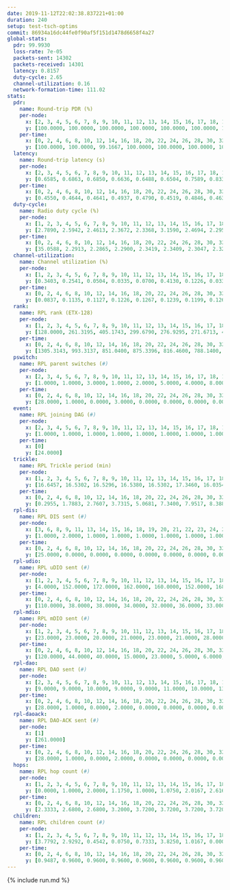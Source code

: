 ```yaml
---
date: 2019-11-12T22:02:38.837221+01:00
duration: 240
setup: test-tsch-optims
commit: 86934a16dc44fe0f90af5f151d1478d6658f4a27
global-stats:
  pdr: 99.9930
  loss-rate: 7e-05
  packets-sent: 14302
  packets-received: 14301
  latency: 0.8157
  duty-cycle: 2.65
  channel-utilization: 0.16
  network-formation-time: 111.02
stats:
  pdr:
    name: Round-trip PDR (%)
    per-node:
      x: [2, 3, 4, 5, 6, 7, 8, 9, 10, 11, 12, 13, 14, 15, 16, 17, 18, 19, 20, 21, 22, 23, 24, 25]
      y: [100.0000, 100.0000, 100.0000, 100.0000, 100.0000, 100.0000, 100.0000, 100.0000, 99.8325, 100.0000, 100.0000, 100.0000, 100.0000, 100.0000, 100.0000, 100.0000, 100.0000, 100.0000, 100.0000, 100.0000, 100.0000, 100.0000, 100.0000, 100.0000]
    per-time:
      x: [0, 2, 4, 6, 8, 10, 12, 14, 16, 18, 20, 22, 24, 26, 28, 30, 32, 34, 36, 38, 40, 42, 44, 46, 48, 50, 52, 54, 56, 58, 60, 62, 64, 66, 68, 70, 72, 74, 76, 78, 80, 82, 84, 86, 88, 90, 92, 94, 96, 98, 100, 102, 104, 106, 108, 110, 112, 114, 116, 118, 120, 122, 124, 126, 128, 130, 132, 134, 136, 138, 140, 142, 144, 146, 148, 150, 152, 154, 156, 158, 160, 162, 164, 166, 168, 170, 172, 174, 176, 178, 180, 182, 184, 186, 188, 190, 192, 194, 196, 198, 200, 202, 204, 206, 208, 210, 212, 214, 216, 218, 220, 222, 224, 226, 228, 230, 232, 234, 236, 238, 240]
      y: [100.0000, 100.0000, 99.1667, 100.0000, 100.0000, 100.0000, 100.0000, 100.0000, 100.0000, 100.0000, 100.0000, 100.0000, 100.0000, 100.0000, 100.0000, 100.0000, 100.0000, 100.0000, 100.0000, 100.0000, 100.0000, 100.0000, 100.0000, 100.0000, 100.0000, 100.0000, 100.0000, 100.0000, 100.0000, 100.0000, 100.0000, 100.0000, 100.0000, 100.0000, 100.0000, 100.0000, 100.0000, 100.0000, 100.0000, 100.0000, 100.0000, 100.0000, 100.0000, 100.0000, 100.0000, 100.0000, 100.0000, 100.0000, 100.0000, 100.0000, 100.0000, 100.0000, 100.0000, 100.0000, 100.0000, 100.0000, 100.0000, 100.0000, 100.0000, 100.0000, 100.0000, 100.0000, 100.0000, 100.0000, 100.0000, 100.0000, 100.0000, 100.0000, 100.0000, 100.0000, 100.0000, 100.0000, 100.0000, 100.0000, 100.0000, 100.0000, 100.0000, 100.0000, 100.0000, 100.0000, 100.0000, 100.0000, 100.0000, 100.0000, 100.0000, 100.0000, 100.0000, 100.0000, 100.0000, 100.0000, 100.0000, 100.0000, 100.0000, 100.0000, 100.0000, 100.0000, 100.0000, 100.0000, 100.0000, 100.0000, 100.0000, 100.0000, 100.0000, 100.0000, 100.0000, 100.0000, 100.0000, 100.0000, 100.0000, 100.0000, 100.0000, 100.0000, 100.0000, 100.0000, 100.0000, 100.0000, 100.0000, 100.0000, 100.0000, 100.0000, null]
  latency:
    name: Round-trip latency (s)
    per-node:
      x: [2, 3, 4, 5, 6, 7, 8, 9, 10, 11, 12, 13, 14, 15, 16, 17, 18, 19, 20, 21, 22, 23, 24, 25]
      y: [0.6585, 0.6863, 0.6850, 0.6636, 0.6488, 0.6504, 0.7589, 0.8336, 0.6853, 0.7468, 0.7368, 0.7523, 0.8203, 0.7562, 0.7599, 0.8381, 0.9372, 0.8500, 1.0023, 1.0254, 0.8324, 1.0830, 1.0761, 1.0727]
    per-time:
      x: [0, 2, 4, 6, 8, 10, 12, 14, 16, 18, 20, 22, 24, 26, 28, 30, 32, 34, 36, 38, 40, 42, 44, 46, 48, 50, 52, 54, 56, 58, 60, 62, 64, 66, 68, 70, 72, 74, 76, 78, 80, 82, 84, 86, 88, 90, 92, 94, 96, 98, 100, 102, 104, 106, 108, 110, 112, 114, 116, 118, 120, 122, 124, 126, 128, 130, 132, 134, 136, 138, 140, 142, 144, 146, 148, 150, 152, 154, 156, 158, 160, 162, 164, 166, 168, 170, 172, 174, 176, 178, 180, 182, 184, 186, 188, 190, 192, 194, 196, 198, 200, 202, 204, 206, 208, 210, 212, 214, 216, 218, 220, 222, 224, 226, 228, 230, 232, 234, 236, 238, 240]
      y: [0.4550, 0.4644, 0.4641, 0.4937, 0.4790, 0.4519, 0.4846, 0.4633, 0.3942, 0.3638, 0.4046, 0.3607, 0.3771, 0.3892, 0.4032, 0.4056, 0.3963, 0.3912, 0.3696, 0.3902, 0.3654, 0.3635, 0.4135, 0.3747, 0.3934, 0.3925, 0.4076, 0.4004, 0.3911, 0.4090, 0.3883, 0.3674, 0.3722, 0.3760, 0.3794, 0.4071, 0.4489, 0.5224, 0.4790, 0.3406, 0.3493, 0.3971, 0.3407, 0.3952, 0.3802, 0.3684, 0.3698, 0.4905, 0.4529, 0.3734, 0.3994, 0.4330, 0.3749, 0.7148, 0.5999, 0.5369, 0.4222, 0.3923, 0.4350, 0.9625, 0.9904, 0.7427, 0.5620, 0.5364, 0.4871, 1.0343, 1.3287, 1.3090, 0.9616, 0.7243, 0.6003, 1.0670, 1.3228, 1.3232, 1.3088, 1.2660, 0.9651, 1.0901, 1.3397, 1.3320, 1.3119, 1.3236, 1.3473, 1.2989, 1.2965, 1.3309, 1.3391, 1.3040, 1.3241, 1.2900, 1.3026, 1.2736, 1.3398, 1.3084, 1.2975, 1.3067, 1.3038, 1.2877, 1.3141, 1.2985, 1.3191, 1.3040, 1.3141, 1.3070, 1.3129, 1.3215, 1.3083, 1.2825, 1.2907, 1.3123, 1.3020, 1.3287, 1.3236, 1.3123, 1.3238, 1.3121, 1.3347, 1.3126, 1.3010, 1.2412, null]
  duty-cycle:
    name: Radio duty cycle (%)
    per-node:
      x: [1, 2, 3, 4, 5, 6, 7, 8, 9, 10, 11, 12, 13, 14, 15, 16, 17, 18, 19, 20, 21, 22, 23, 24, 25]
      y: [2.7890, 2.5942, 2.4613, 2.3672, 2.3368, 3.1590, 2.4694, 2.2958, 2.2372, 2.2760, 2.2866, 2.3694, 2.7198, 2.4345, 2.5375, 2.4902, 2.3446, 2.7120, 2.5903, 2.5463, 2.5854, 2.5843, 2.6222, 2.5985, 2.5943]
    per-time:
      x: [0, 2, 4, 6, 8, 10, 12, 14, 16, 18, 20, 22, 24, 26, 28, 30, 32, 34, 36, 38, 40, 42, 44, 46, 48, 50, 52, 54, 56, 58, 60, 62, 64, 66, 68, 70, 72, 74, 76, 78, 80, 82, 84, 86, 88, 90, 92, 94, 96, 98, 100, 102, 104, 106, 108, 110, 112, 114, 116, 118, 120, 122, 124, 126, 128, 130, 132, 134, 136, 138, 140, 142, 144, 146, 148, 150, 152, 154, 156, 158, 160, 162, 164, 166, 168, 170, 172, 174, 176, 178, 180, 182, 184, 186, 188, 190, 192, 194, 196, 198, 200, 202, 204, 206, 208, 210, 212, 214, 216, 218, 220, 222, 224, 226, 228, 230, 232, 234, 236, 238]
      y: [35.0588, 2.2913, 2.2865, 2.2900, 2.3419, 2.3409, 2.3047, 2.3282, 2.3019, 2.2643, 2.2469, 2.2631, 2.2415, 2.2516, 2.3105, 2.2729, 2.2656, 2.2646, 2.2474, 2.2480, 2.2423, 2.2250, 2.2228, 2.2631, 2.2466, 2.2782, 2.2483, 2.2759, 2.2650, 2.2897, 2.2720, 2.2409, 2.2522, 2.2492, 2.2407, 2.2420, 2.8875, 3.0772, 2.9413, 3.2409, 2.2062, 2.2214, 2.2611, 2.2214, 2.2327, 2.2455, 2.2449, 2.2228, 2.2301, 2.2473, 2.2412, 2.2490, 2.2406, 2.2286, 2.2331, 2.2285, 2.2331, 2.2303, 2.2466, 2.2389, 2.2200, 2.2253, 2.2401, 2.2453, 2.2216, 2.2361, 2.2403, 2.2511, 2.2561, 2.2564, 2.2554, 2.2549, 2.2384, 2.2434, 2.2340, 2.2256, 2.2626, 2.2647, 2.2450, 2.2234, 2.2258, 2.2064, 2.2201, 2.2221, 2.2211, 2.2275, 2.2251, 2.2329, 2.2089, 2.2249, 2.1930, 2.2146, 2.1991, 2.2370, 2.2177, 2.2039, 2.2173, 2.2296, 2.2117, 2.2326, 2.2251, 2.2413, 2.2074, 2.2331, 2.2246, 2.2345, 2.2375, 2.2023, 2.1975, 2.2126, 2.2126, 2.2085, 2.2327, 2.2339, 2.2178, 2.2224, 2.2114, 2.2186, 2.2277, 2.1961]
  channel-utilization:
    name: Channel utilization (%)
    per-node:
      x: [1, 2, 3, 4, 5, 6, 7, 8, 9, 10, 11, 12, 13, 14, 15, 16, 17, 18, 19, 20, 21, 22, 23, 24, 25]
      y: [0.3403, 0.2541, 0.0504, 0.0335, 0.0700, 0.4130, 0.1226, 0.0338, 0.0331, 0.0676, 0.0468, 0.0854, 0.1738, 0.0310, 0.1090, 0.1129, 0.0338, 0.1224, 0.0587, 0.0326, 0.0341, 0.0719, 0.0352, 0.0419, 0.0334]
    per-time:
      x: [0, 2, 4, 6, 8, 10, 12, 14, 16, 18, 20, 22, 24, 26, 28, 30, 32, 34, 36, 38, 40, 42, 44, 46, 48, 50, 52, 54, 56, 58, 60, 62, 64, 66, 68, 70, 72, 74, 76, 78, 80, 82, 84, 86, 88, 90, 92, 94, 96, 98, 100, 102, 104, 106, 108, 110, 112, 114, 116, 118, 120, 122, 124, 126, 128, 130, 132, 134, 136, 138, 140, 142, 144, 146, 148, 150, 152, 154, 156, 158, 160, 162, 164, 166, 168, 170, 172, 174, 176, 178, 180, 182, 184, 186, 188, 190, 192, 194, 196, 198, 200, 202, 204, 206, 208, 210, 212, 214, 216, 218, 220, 222, 224, 226, 228, 230, 232, 234, 236, 238]
      y: [0.0837, 0.1135, 0.1127, 0.1226, 0.1267, 0.1239, 0.1199, 0.1261, 0.1147, 0.1027, 0.0956, 0.1035, 0.0954, 0.0992, 0.1167, 0.1069, 0.1040, 0.1041, 0.0987, 0.0986, 0.0974, 0.0929, 0.0910, 0.1035, 0.0976, 0.1076, 0.0995, 0.1079, 0.1072, 0.1117, 0.1073, 0.0975, 0.1002, 0.1006, 0.0972, 0.0992, 0.3746, 0.3722, 0.3317, 0.4414, 0.0866, 0.0922, 0.1026, 0.0908, 0.0955, 0.0977, 0.0997, 0.0913, 0.0925, 0.0996, 0.0953, 0.0996, 0.0964, 0.0931, 0.0939, 0.0934, 0.0955, 0.0939, 0.1006, 0.0957, 0.0915, 0.0917, 0.0973, 0.0993, 0.0911, 0.0970, 0.0959, 0.0997, 0.1017, 0.0999, 0.1006, 0.1006, 0.0957, 0.0963, 0.0940, 0.0920, 0.1027, 0.1061, 0.0983, 0.0904, 0.0917, 0.0867, 0.0920, 0.0905, 0.0912, 0.0916, 0.0902, 0.0945, 0.0861, 0.0931, 0.0840, 0.0901, 0.0843, 0.0949, 0.0896, 0.0865, 0.0885, 0.0940, 0.0888, 0.0950, 0.0926, 0.0959, 0.0872, 0.0932, 0.0899, 0.0939, 0.0955, 0.0861, 0.0832, 0.0886, 0.0878, 0.0864, 0.0932, 0.0920, 0.0886, 0.0897, 0.0875, 0.0887, 0.0923, 0.0797]
  rank:
    name: RPL rank (ETX-128)
    per-node:
      x: [1, 2, 3, 4, 5, 6, 7, 8, 9, 10, 11, 12, 13, 14, 15, 16, 17, 18, 19, 20, 21, 22, 23, 24, 25]
      y: [128.0000, 261.3195, 405.1743, 299.6790, 276.9295, 271.6713, 433.2286, 557.3689, 637.1371, 464.5143, 532.9627, 460.7224, 562.3827, 620.8333, 530.2049, 539.8436, 682.7320, 717.2500, 723.2551, 892.0714, 886.5873, 740.6639, 910.0000, 887.3802, 985.6735]
    per-time:
      x: [0, 2, 4, 6, 8, 10, 12, 14, 16, 18, 20, 22, 24, 26, 28, 30, 32, 34, 36, 38, 40, 42, 44, 46, 48, 50, 52, 54, 56, 58, 60, 62, 64, 66, 68, 70, 72, 74, 76, 78, 80, 82, 84, 86, 88, 90, 92, 94, 96, 98, 100, 102, 104, 106, 108, 110, 112, 114, 116, 118, 120, 122, 124, 126, 128, 130, 132, 134, 136, 138, 140, 142, 144, 146, 148, 150, 152, 154, 156, 158, 160, 162, 164, 166, 168, 170, 172, 174, 176, 178, 180, 182, 184, 186, 188, 190, 192, 194, 196, 198, 200, 202, 204, 206, 208, 210, 212, 214, 216, 218, 220, 222, 224, 226, 228, 230, 232, 234, 236, 238, 240]
      y: [1305.3143, 993.3137, 851.0400, 875.3396, 816.4600, 788.1400, 768.4000, 766.9600, 741.5686, 730.9400, 714.2157, 707.4600, 712.2745, 695.1000, 695.7963, 678.8200, 662.9200, 644.9020, 637.0784, 638.3400, 638.3137, 614.8235, 616.0000, 631.0000, 639.1538, 659.1800, 647.4000, 624.6275, 626.3333, 619.7593, 619.1887, 591.3400, 569.4902, 554.9000, 546.0400, 527.9615, 529.6200, 292.9783, 297.0893, 295.5923, 379.7434, 554.1961, 557.2549, 539.7000, 558.0577, 539.3400, 544.3019, 524.5600, 519.7200, 524.6667, 536.1400, 548.5098, 551.9600, 550.1200, 562.4200, 556.1569, 550.7059, 561.2745, 588.1569, 571.8431, 562.8400, 559.3200, 576.7170, 541.4808, 527.1400, 526.4800, 531.5600, 530.0189, 516.8000, 521.0000, 521.3529, 518.1569, 536.3800, 534.7115, 541.7059, 534.9000, 531.7200, 515.5926, 529.1373, 523.7800, 519.5490, 510.8400, 511.5000, 511.9800, 517.2000, 512.6400, 514.3400, 519.3400, 514.3400, 503.8654, 501.1600, 493.8200, 488.8800, 498.8200, 507.8039, 503.7800, 507.4314, 506.3400, 502.3654, 491.7308, 485.9608, 500.3600, 501.3200, 513.1200, 516.6600, 509.2353, 513.6415, 502.9000, 500.9623, 500.7800, 491.7059, 507.0600, 506.9412, 504.4400, 505.1731, 498.9615, 485.5200, 488.8627, 494.6000, 502.4510, 678.0000]
  pswitch:
    name: RPL parent switches (#)
    per-node:
      x: [2, 3, 4, 5, 6, 7, 8, 9, 10, 11, 12, 13, 14, 15, 16, 17, 18, 19, 20, 21, 22, 23, 24, 25]
      y: [1.0000, 1.0000, 3.0000, 1.0000, 2.0000, 5.0000, 4.0000, 8.0000, 5.0000, 1.0000, 5.0000, 3.0000, 6.0000, 4.0000, 3.0000, 10.0000, 1.0000, 8.0000, 13.0000, 13.0000, 5.0000, 8.0000, 3.0000, 6.0000]
    per-time:
      x: [0, 2, 4, 6, 8, 10, 12, 14, 16, 18, 20, 22, 24, 26, 28, 30, 32, 34, 36, 38, 40, 42, 44, 46, 48, 50, 52, 54, 56, 58, 60, 62, 64, 66, 68, 70, 72, 74, 76, 78, 80, 82, 84, 86, 88, 90, 92, 94, 96, 98, 100, 102, 104, 106, 108, 110, 112, 114, 116, 118, 120, 122, 124, 126, 128, 130, 132, 134, 136, 138, 140, 142, 144, 146, 148, 150, 152, 154, 156, 158, 160, 162, 164, 166, 168, 170, 172, 174, 176, 178, 180, 182, 184, 186, 188, 190, 192, 194, 196, 198, 200, 202, 204, 206, 208, 210, 212, 214, 216, 218, 220, 222, 224, 226, 228, 230, 232, 234, 236, 238, 240]
      y: [28.0000, 1.0000, 0.0000, 3.0000, 0.0000, 0.0000, 0.0000, 0.0000, 1.0000, 0.0000, 1.0000, 0.0000, 1.0000, 0.0000, 4.0000, 0.0000, 0.0000, 1.0000, 1.0000, 0.0000, 1.0000, 1.0000, 0.0000, 0.0000, 2.0000, 0.0000, 0.0000, 1.0000, 1.0000, 4.0000, 3.0000, 0.0000, 1.0000, 0.0000, 0.0000, 2.0000, 0.0000, 0.0000, 0.0000, 4.0000, 0.0000, 1.0000, 1.0000, 0.0000, 2.0000, 0.0000, 3.0000, 0.0000, 0.0000, 1.0000, 0.0000, 1.0000, 0.0000, 0.0000, 0.0000, 1.0000, 1.0000, 1.0000, 1.0000, 1.0000, 0.0000, 0.0000, 3.0000, 2.0000, 0.0000, 0.0000, 0.0000, 3.0000, 0.0000, 0.0000, 1.0000, 1.0000, 0.0000, 2.0000, 1.0000, 0.0000, 0.0000, 4.0000, 1.0000, 0.0000, 1.0000, 0.0000, 0.0000, 0.0000, 0.0000, 0.0000, 0.0000, 0.0000, 0.0000, 2.0000, 0.0000, 0.0000, 0.0000, 0.0000, 1.0000, 0.0000, 1.0000, 0.0000, 2.0000, 2.0000, 1.0000, 0.0000, 0.0000, 0.0000, 0.0000, 1.0000, 3.0000, 0.0000, 3.0000, 0.0000, 1.0000, 0.0000, 1.0000, 0.0000, 2.0000, 2.0000, 0.0000, 1.0000, 0.0000, 1.0000, 1.0000]
  event:
    name: RPL joining DAG (#)
    per-node:
      x: [2, 3, 4, 5, 6, 7, 8, 9, 10, 11, 12, 13, 14, 15, 16, 17, 18, 19, 20, 21, 22, 23, 24, 25]
      y: [1.0000, 1.0000, 1.0000, 1.0000, 1.0000, 1.0000, 1.0000, 1.0000, 1.0000, 1.0000, 1.0000, 1.0000, 1.0000, 1.0000, 1.0000, 1.0000, 1.0000, 1.0000, 1.0000, 1.0000, 1.0000, 1.0000, 1.0000, 1.0000]
    per-time:
      x: [0]
      y: [24.0000]
  trickle:
    name: RPL Trickle period (min)
    per-node:
      x: [1, 2, 3, 4, 5, 6, 7, 8, 9, 10, 11, 12, 13, 14, 15, 16, 17, 18, 19, 20, 21, 22, 23, 24, 25]
      y: [16.6457, 16.5302, 16.5296, 16.5380, 16.5302, 17.3460, 16.0354, 16.5412, 16.4614, 16.5545, 16.5222, 16.0889, 16.3048, 16.5416, 16.5342, 16.5374, 16.4190, 16.3317, 16.5620, 16.3084, 16.5059, 16.5507, 16.3542, 16.3321, 16.4740]
    per-time:
      x: [0, 2, 4, 6, 8, 10, 12, 14, 16, 18, 20, 22, 24, 26, 28, 30, 32, 34, 36, 38, 40, 42, 44, 46, 48, 50, 52, 54, 56, 58, 60, 62, 64, 66, 68, 70, 72, 74, 76, 78, 80, 82, 84, 86, 88, 90, 92, 94, 96, 98, 100, 102, 104, 106, 108, 110, 112, 114, 116, 118, 120, 122, 124, 126, 128, 130, 132, 134, 136, 138, 140, 142, 144, 146, 148, 150, 152, 154, 156, 158, 160, 162, 164, 166, 168, 170, 172, 174, 176, 178, 180, 182, 184, 186, 188, 190, 192, 194, 196, 198, 200, 202, 204, 206, 208, 210, 212, 214, 216, 218, 220, 222, 224, 226, 228, 230, 232, 234, 236, 238, 240]
      y: [0.2955, 1.7883, 2.7607, 3.7315, 5.0681, 7.3400, 7.9517, 8.3886, 9.0808, 14.1558, 15.2489, 16.7772, 17.4763, 17.4763, 17.4763, 17.4763, 17.4763, 17.4763, 17.4763, 17.4763, 17.4763, 17.4763, 17.4763, 17.4763, 17.4763, 17.4763, 17.4763, 17.4763, 17.4763, 17.4763, 17.4763, 17.4763, 17.4763, 17.4763, 17.4763, 17.4763, 17.4763, 17.4763, 17.4763, 17.4763, 17.4763, 17.4763, 17.4763, 17.4763, 17.4763, 17.4763, 17.4763, 17.4763, 17.4763, 17.4763, 17.4763, 17.4763, 17.4763, 17.4763, 17.4763, 17.4763, 17.4763, 17.4763, 17.4763, 17.4763, 17.4763, 17.4763, 17.4763, 17.4763, 17.4763, 17.4763, 17.4763, 17.4763, 17.4763, 17.4763, 17.4763, 17.4763, 17.4763, 17.4763, 17.4763, 17.4763, 17.4763, 17.4763, 17.4763, 17.4763, 17.4763, 17.4763, 17.4763, 17.4763, 17.4763, 17.4763, 17.4763, 17.4763, 17.4763, 17.4763, 17.4763, 17.4763, 17.4763, 17.4763, 17.4763, 17.4763, 17.4763, 17.4763, 17.4763, 17.4763, 17.4763, 17.4763, 17.4763, 17.4763, 17.4763, 17.4763, 17.4763, 17.4763, 17.4763, 17.4763, 17.4763, 17.4763, 17.4763, 17.4763, 17.4763, 17.4763, 17.4763, 17.4763, 17.4763, 17.4763, 17.4763]
  rpl-dis:
    name: RPL DIS sent (#)
    per-node:
      x: [3, 6, 8, 9, 11, 13, 14, 15, 16, 18, 19, 20, 21, 22, 23, 24, 25]
      y: [1.0000, 2.0000, 1.0000, 1.0000, 1.0000, 1.0000, 1.0000, 1.0000, 1.0000, 2.0000, 1.0000, 1.0000, 2.0000, 2.0000, 3.0000, 2.0000, 3.0000]
    per-time:
      x: [0, 2, 4, 6, 8, 10, 12, 14, 16, 18, 20, 22, 24, 26, 28, 30, 32, 34, 36, 38, 40, 42, 44, 46, 48, 50, 52, 54, 56, 58, 60, 62, 64, 66, 68, 70, 72, 74, 76]
      y: [25.0000, 0.0000, 0.0000, 0.0000, 0.0000, 0.0000, 0.0000, 0.0000, 0.0000, 0.0000, 0.0000, 0.0000, 0.0000, 0.0000, 0.0000, 0.0000, 0.0000, 0.0000, 0.0000, 0.0000, 0.0000, 0.0000, 0.0000, 0.0000, 0.0000, 0.0000, 0.0000, 0.0000, 0.0000, 0.0000, 0.0000, 0.0000, 0.0000, 0.0000, 0.0000, 0.0000, 0.0000, 0.0000, 1.0000]
  rpl-udio:
    name: RPL uDIO sent (#)
    per-node:
      x: [1, 2, 3, 4, 5, 6, 7, 8, 9, 10, 11, 12, 13, 14, 15, 16, 17, 18, 19, 20, 21, 22, 23, 24, 25]
      y: [4.0000, 152.0000, 172.0000, 162.0000, 160.0000, 152.0000, 168.0000, 163.0000, 161.0000, 167.0000, 168.0000, 170.0000, 165.0000, 164.0000, 166.0000, 172.0000, 166.0000, 154.0000, 163.0000, 172.0000, 170.0000, 155.0000, 170.0000, 156.0000, 167.0000]
    per-time:
      x: [0, 2, 4, 6, 8, 10, 12, 14, 16, 18, 20, 22, 24, 26, 28, 30, 32, 34, 36, 38, 40, 42, 44, 46, 48, 50, 52, 54, 56, 58, 60, 62, 64, 66, 68, 70, 72, 74, 76, 78, 80, 82, 84, 86, 88, 90, 92, 94, 96, 98, 100, 102, 104, 106, 108, 110, 112, 114, 116, 118, 120, 122, 124, 126, 128, 130, 132, 134, 136, 138, 140, 142, 144, 146, 148, 150, 152, 154, 156, 158, 160, 162, 164, 166, 168, 170, 172, 174, 176, 178, 180, 182, 184, 186, 188, 190, 192, 194, 196, 198, 200, 202, 204, 206, 208, 210, 212, 214, 216, 218, 220, 222, 224, 226, 228, 230, 232, 234, 236, 238, 240]
      y: [110.0000, 38.0000, 38.0000, 34.0000, 32.0000, 36.0000, 33.0000, 27.0000, 34.0000, 32.0000, 32.0000, 37.0000, 28.0000, 31.0000, 33.0000, 36.0000, 31.0000, 33.0000, 29.0000, 29.0000, 27.0000, 29.0000, 31.0000, 32.0000, 37.0000, 34.0000, 32.0000, 28.0000, 29.0000, 37.0000, 33.0000, 41.0000, 29.0000, 30.0000, 35.0000, 26.0000, 34.0000, 41.0000, 35.0000, 41.0000, 29.0000, 28.0000, 33.0000, 28.0000, 34.0000, 36.0000, 33.0000, 33.0000, 32.0000, 32.0000, 36.0000, 33.0000, 29.0000, 33.0000, 35.0000, 36.0000, 34.0000, 32.0000, 31.0000, 28.0000, 36.0000, 29.0000, 32.0000, 30.0000, 33.0000, 29.0000, 35.0000, 32.0000, 30.0000, 29.0000, 36.0000, 30.0000, 33.0000, 30.0000, 33.0000, 31.0000, 30.0000, 33.0000, 33.0000, 30.0000, 30.0000, 27.0000, 28.0000, 32.0000, 31.0000, 32.0000, 32.0000, 30.0000, 29.0000, 31.0000, 32.0000, 34.0000, 29.0000, 38.0000, 35.0000, 29.0000, 31.0000, 30.0000, 33.0000, 34.0000, 32.0000, 36.0000, 30.0000, 30.0000, 32.0000, 31.0000, 34.0000, 29.0000, 32.0000, 30.0000, 30.0000, 27.0000, 35.0000, 32.0000, 32.0000, 35.0000, 34.0000, 31.0000, 29.0000, 34.0000, 4.0000]
  rpl-mdio:
    name: RPL mDIO sent (#)
    per-node:
      x: [1, 2, 3, 4, 5, 6, 7, 8, 9, 10, 11, 12, 13, 14, 15, 16, 17, 18, 19, 20, 21, 22, 23, 24, 25]
      y: [23.0000, 23.0000, 20.0000, 21.0000, 23.0000, 21.0000, 28.0000, 21.0000, 24.0000, 21.0000, 21.0000, 26.0000, 31.0000, 21.0000, 21.0000, 21.0000, 26.0000, 27.0000, 23.0000, 29.0000, 21.0000, 23.0000, 25.0000, 26.0000, 22.0000]
    per-time:
      x: [0, 2, 4, 6, 8, 10, 12, 14, 16, 18, 20, 22, 24, 26, 28, 30, 32, 34, 36, 38, 40, 42, 44, 46, 48, 50, 52, 54, 56, 58, 60, 62, 64, 66, 68, 70, 72, 74, 76, 78, 80, 82, 84, 86, 88, 90, 92, 94, 96, 98, 100, 102, 104, 106, 108, 110, 112, 114, 116, 118, 120, 122, 124, 126, 128, 130, 132, 134, 136, 138, 140, 142, 144, 146, 148, 150, 152, 154, 156, 158, 160, 162, 164, 166, 168, 170, 172, 174, 176, 178, 180, 182, 184, 186, 188, 190, 192, 194, 196, 198, 200, 202, 204, 206, 208, 210, 212, 214, 216, 218, 220, 222, 224, 226, 228, 230, 232, 234, 236, 238, 240]
      y: [120.0000, 44.0000, 40.0000, 15.0000, 23.0000, 5.0000, 6.0000, 12.0000, 4.0000, 3.0000, 3.0000, 2.0000, 0.0000, 3.0000, 5.0000, 4.0000, 2.0000, 8.0000, 1.0000, 1.0000, 1.0000, 0.0000, 1.0000, 3.0000, 7.0000, 7.0000, 2.0000, 3.0000, 0.0000, 2.0000, 1.0000, 6.0000, 4.0000, 4.0000, 6.0000, 1.0000, 2.0000, 2.0000, 0.0000, 0.0000, 1.0000, 7.0000, 7.0000, 5.0000, 1.0000, 2.0000, 1.0000, 0.0000, 4.0000, 1.0000, 10.0000, 1.0000, 2.0000, 3.0000, 3.0000, 1.0000, 0.0000, 2.0000, 2.0000, 8.0000, 4.0000, 6.0000, 1.0000, 2.0000, 0.0000, 1.0000, 4.0000, 7.0000, 4.0000, 7.0000, 0.0000, 1.0000, 1.0000, 1.0000, 1.0000, 4.0000, 4.0000, 4.0000, 8.0000, 1.0000, 2.0000, 0.0000, 0.0000, 1.0000, 4.0000, 7.0000, 4.0000, 4.0000, 3.0000, 2.0000, 0.0000, 1.0000, 3.0000, 8.0000, 3.0000, 3.0000, 4.0000, 2.0000, 1.0000, 0.0000, 1.0000, 5.0000, 3.0000, 7.0000, 6.0000, 3.0000, 0.0000, 0.0000, 0.0000, 2.0000, 2.0000, 2.0000, 7.0000, 8.0000, 2.0000, 2.0000, 0.0000, 0.0000, 6.0000, 4.0000, 1.0000]
  rpl-dao:
    name: RPL DAO sent (#)
    per-node:
      x: [2, 3, 4, 5, 6, 7, 8, 9, 10, 11, 12, 13, 14, 15, 16, 17, 18, 19, 20, 21, 22, 23, 24, 25]
      y: [9.0000, 9.0000, 10.0000, 9.0000, 9.0000, 11.0000, 10.0000, 13.0000, 11.0000, 9.0000, 13.0000, 10.0000, 12.0000, 10.0000, 10.0000, 12.0000, 9.0000, 13.0000, 14.0000, 15.0000, 10.0000, 11.0000, 10.0000, 12.0000]
    per-time:
      x: [0, 2, 4, 6, 8, 10, 12, 14, 16, 18, 20, 22, 24, 26, 28, 30, 32, 34, 36, 38, 40, 42, 44, 46, 48, 50, 52, 54, 56, 58, 60, 62, 64, 66, 68, 70, 72, 74, 76, 78, 80, 82, 84, 86, 88, 90, 92, 94, 96, 98, 100, 102, 104, 106, 108, 110, 112, 114, 116, 118, 120, 122, 124, 126, 128, 130, 132, 134, 136, 138, 140, 142, 144, 146, 148, 150, 152, 154, 156, 158, 160, 162, 164, 166, 168, 170, 172, 174, 176, 178, 180, 182, 184, 186, 188, 190, 192, 194, 196, 198, 200, 202, 204, 206, 208, 210, 212, 214, 216, 218, 220, 222, 224, 226, 228, 230, 232, 234, 236, 238, 240]
      y: [28.0000, 1.0000, 0.0000, 2.0000, 0.0000, 0.0000, 0.0000, 0.0000, 1.0000, 0.0000, 1.0000, 0.0000, 0.0000, 1.0000, 20.0000, 1.0000, 0.0000, 2.0000, 1.0000, 0.0000, 1.0000, 1.0000, 1.0000, 0.0000, 3.0000, 0.0000, 0.0000, 2.0000, 8.0000, 8.0000, 3.0000, 1.0000, 2.0000, 1.0000, 1.0000, 3.0000, 0.0000, 1.0000, 1.0000, 4.0000, 0.0000, 2.0000, 6.0000, 5.0000, 3.0000, 0.0000, 4.0000, 1.0000, 0.0000, 3.0000, 0.0000, 2.0000, 0.0000, 2.0000, 0.0000, 3.0000, 4.0000, 8.0000, 1.0000, 1.0000, 2.0000, 1.0000, 3.0000, 3.0000, 1.0000, 1.0000, 0.0000, 3.0000, 0.0000, 2.0000, 2.0000, 6.0000, 3.0000, 3.0000, 2.0000, 0.0000, 2.0000, 6.0000, 2.0000, 1.0000, 1.0000, 0.0000, 1.0000, 0.0000, 2.0000, 5.0000, 2.0000, 2.0000, 1.0000, 2.0000, 1.0000, 4.0000, 3.0000, 1.0000, 2.0000, 0.0000, 2.0000, 0.0000, 4.0000, 3.0000, 6.0000, 1.0000, 0.0000, 0.0000, 1.0000, 4.0000, 6.0000, 0.0000, 4.0000, 0.0000, 2.0000, 0.0000, 2.0000, 1.0000, 5.0000, 3.0000, 0.0000, 1.0000, 0.0000, 2.0000, 0.0000]
  rpl-daoack:
    name: RPL DAO-ACK sent (#)
    per-node:
      x: [1]
      y: [261.0000]
    per-time:
      x: [0, 2, 4, 6, 8, 10, 12, 14, 16, 18, 20, 22, 24, 26, 28, 30, 32, 34, 36, 38, 40, 42, 44, 46, 48, 50, 52, 54, 56, 58, 60, 62, 64, 66, 68, 70, 72, 74, 76, 78, 80, 82, 84, 86, 88, 90, 92, 94, 96, 98, 100, 102, 104, 106, 108, 110, 112, 114, 116, 118, 120, 122, 124, 126, 128, 130, 132, 134, 136, 138, 140, 142, 144, 146, 148, 150, 152, 154, 156, 158, 160, 162, 164, 166, 168, 170, 172, 174, 176, 178, 180, 182, 184, 186, 188, 190, 192, 194, 196, 198, 200, 202, 204, 206, 208, 210, 212, 214, 216, 218, 220, 222, 224, 226, 228, 230, 232, 234, 236, 238, 240]
      y: [28.0000, 1.0000, 0.0000, 2.0000, 0.0000, 0.0000, 0.0000, 0.0000, 1.0000, 0.0000, 1.0000, 0.0000, 0.0000, 1.0000, 20.0000, 1.0000, 0.0000, 2.0000, 1.0000, 0.0000, 1.0000, 1.0000, 1.0000, 0.0000, 3.0000, 0.0000, 0.0000, 2.0000, 8.0000, 8.0000, 3.0000, 1.0000, 2.0000, 1.0000, 1.0000, 3.0000, 0.0000, 1.0000, 1.0000, 4.0000, 0.0000, 2.0000, 6.0000, 5.0000, 3.0000, 0.0000, 4.0000, 1.0000, 0.0000, 3.0000, 0.0000, 2.0000, 0.0000, 2.0000, 0.0000, 3.0000, 4.0000, 8.0000, 1.0000, 1.0000, 2.0000, 1.0000, 3.0000, 3.0000, 1.0000, 1.0000, 0.0000, 3.0000, 0.0000, 2.0000, 2.0000, 6.0000, 3.0000, 3.0000, 2.0000, 0.0000, 2.0000, 6.0000, 2.0000, 1.0000, 1.0000, 0.0000, 1.0000, 0.0000, 2.0000, 5.0000, 2.0000, 2.0000, 1.0000, 2.0000, 1.0000, 4.0000, 3.0000, 1.0000, 2.0000, 0.0000, 2.0000, 0.0000, 4.0000, 3.0000, 6.0000, 1.0000, 0.0000, 0.0000, 1.0000, 4.0000, 6.0000, 0.0000, 4.0000, 0.0000, 2.0000, 0.0000, 2.0000, 1.0000, 5.0000, 3.0000, 0.0000, 1.0000, 0.0000, 2.0000, 0.0000]
  hops:
    name: RPL hop count (#)
    per-node:
      x: [1, 2, 3, 4, 5, 6, 7, 8, 9, 10, 11, 12, 13, 14, 15, 16, 17, 18, 19, 20, 21, 22, 23, 24, 25]
      y: [0.0000, 1.0000, 2.0000, 1.1750, 1.0000, 1.0750, 2.0167, 2.6167, 3.1000, 2.1750, 2.0711, 2.2625, 2.6667, 3.2636, 2.0000, 2.0750, 3.0167, 3.6695, 3.1213, 4.3766, 4.2636, 3.0711, 4.4477, 4.5314, 4.8828]
    per-time:
      x: [0, 2, 4, 6, 8, 10, 12, 14, 16, 18, 20, 22, 24, 26, 28, 30, 32, 34, 36, 38, 40, 42, 44, 46, 48, 50, 52, 54, 56, 58, 60, 62, 64, 66, 68, 70, 72, 74, 76, 78, 80, 82, 84, 86, 88, 90, 92, 94, 96, 98, 100, 102, 104, 106, 108, 110, 112, 114, 116, 118, 120, 122, 124, 126, 128, 130, 132, 134, 136, 138, 140, 142, 144, 146, 148, 150, 152, 154, 156, 158, 160, 162, 164, 166, 168, 170, 172, 174, 176, 178, 180, 182, 184, 186, 188, 190, 192, 194, 196, 198, 200, 202, 204, 206, 208, 210, 212, 214, 216, 218, 220, 222, 224, 226, 228, 230, 232, 234, 236, 238]
      y: [2.3333, 2.6800, 2.6800, 3.2000, 3.7200, 3.7200, 3.7200, 3.7200, 3.7200, 2.9600, 2.9400, 2.9200, 2.9200, 2.8400, 2.8200, 2.8000, 2.8000, 2.8000, 2.8000, 2.7600, 2.7800, 2.7600, 2.7600, 2.7600, 2.7600, 2.7600, 2.7600, 2.7600, 2.7600, 2.7600, 2.6800, 2.6800, 2.7200, 2.7200, 2.7200, 2.7000, 2.6800, 2.6800, 2.6800, 2.6400, 2.6000, 2.6000, 2.6000, 2.6000, 2.6000, 2.6400, 2.6200, 2.6000, 2.6000, 2.6000, 2.6000, 2.5600, 2.5600, 2.5600, 2.5600, 2.5600, 2.5600, 2.5600, 2.5600, 2.5200, 2.5200, 2.5200, 2.5600, 2.6800, 2.6800, 2.6800, 2.6800, 2.7600, 2.7600, 2.7600, 2.7600, 2.7600, 2.7200, 2.6800, 2.6600, 2.6400, 2.6400, 2.6400, 2.4000, 2.4000, 2.4000, 2.4000, 2.4000, 2.4000, 2.4000, 2.4000, 2.4000, 2.4000, 2.4000, 2.4000, 2.4000, 2.4000, 2.4000, 2.4000, 2.4000, 2.4000, 2.4000, 2.4000, 2.4000, 2.4000, 2.4000, 2.4000, 2.4000, 2.4000, 2.4000, 2.4000, 2.4000, 2.4000, 2.4000, 2.4000, 2.4000, 2.4000, 2.4000, 2.4000, 2.4000, 2.4000, 2.4000, 2.4000, 2.4000, 2.4000]
  children:
    name: RPL children count (#)
    per-node:
      x: [1, 2, 3, 4, 5, 6, 7, 8, 9, 10, 11, 12, 13, 14, 15, 16, 17, 18, 19, 20, 21, 22, 23, 24, 25]
      y: [3.7792, 2.9292, 0.4542, 0.0750, 0.7333, 3.8250, 1.0167, 0.0000, 0.0000, 1.1500, 0.3891, 0.9958, 1.2042, 0.0000, 1.2887, 1.1417, 0.0000, 2.5481, 0.8536, 0.0084, 0.0502, 1.0837, 0.1046, 0.3515, 0.0000]
    per-time:
      x: [0, 2, 4, 6, 8, 10, 12, 14, 16, 18, 20, 22, 24, 26, 28, 30, 32, 34, 36, 38, 40, 42, 44, 46, 48, 50, 52, 54, 56, 58, 60, 62, 64, 66, 68, 70, 72, 74, 76, 78, 80, 82, 84, 86, 88, 90, 92, 94, 96, 98, 100, 102, 104, 106, 108, 110, 112, 114, 116, 118, 120, 122, 124, 126, 128, 130, 132, 134, 136, 138, 140, 142, 144, 146, 148, 150, 152, 154, 156, 158, 160, 162, 164, 166, 168, 170, 172, 174, 176, 178, 180, 182, 184, 186, 188, 190, 192, 194, 196, 198, 200, 202, 204, 206, 208, 210, 212, 214, 216, 218, 220, 222, 224, 226, 228, 230, 232, 234, 236, 238]
      y: [0.9487, 0.9600, 0.9600, 0.9600, 0.9600, 0.9600, 0.9600, 0.9600, 0.9600, 0.9600, 0.9600, 0.9600, 0.9600, 0.9600, 0.9600, 0.9600, 0.9600, 0.9600, 0.9600, 0.9600, 0.9600, 0.9600, 0.9600, 0.9600, 0.9600, 0.9600, 0.9600, 0.9600, 0.9600, 0.9600, 0.9600, 0.9600, 0.9600, 0.9600, 0.9600, 0.9600, 0.9600, 0.9600, 0.9600, 0.9600, 0.9600, 0.9600, 0.9600, 0.9600, 0.9600, 0.9600, 0.9600, 0.9600, 0.9600, 0.9600, 0.9600, 0.9600, 0.9600, 0.9600, 0.9600, 0.9600, 0.9600, 0.9600, 0.9600, 0.9600, 0.9600, 0.9600, 0.9600, 0.9600, 0.9600, 0.9600, 0.9600, 0.9600, 0.9600, 0.9600, 0.9600, 0.9600, 0.9600, 0.9600, 0.9600, 0.9600, 0.9600, 0.9600, 0.9600, 0.9600, 0.9600, 0.9600, 0.9600, 0.9600, 0.9600, 0.9600, 0.9600, 0.9600, 0.9600, 0.9600, 0.9600, 0.9600, 0.9600, 0.9600, 0.9600, 0.9600, 0.9600, 0.9600, 0.9600, 0.9600, 0.9600, 0.9600, 0.9600, 0.9600, 0.9600, 0.9600, 0.9600, 0.9600, 0.9600, 0.9600, 0.9600, 0.9600, 0.9600, 0.9600, 0.9600, 0.9600, 0.9600, 0.9600, 0.9600, 0.9600]
---
```


{% include run.md %}

